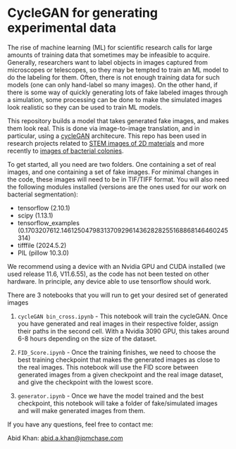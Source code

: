 # CycleGAN for generating experimental data

The rise of machine learning (ML) for scientific research calls for large amounts of training data that sometimes may be infeasible to acquire. Generally, researchers want to label objects in images captured from microscopes or telescopes, so they may be tempted to train an ML model to do the labeling for them. Often, there is not enough training data for such models (one can only hand-label so many images). On the other hand, if there is some way of quickly generating lots of fake labeled images through a simulation, some processing can be done to make the simulated images look realistic so they can be used to train ML models. 

This repository builds a model that takes generated fake images, and makes them look real. This is done via image-to-image translation, and in particular, using a [cycleGAN](https://arxiv.org/abs/1703.10593) architecure. This repo has been used in research projects related to [STEM images of 2D materials](https://www.nature.com/articles/s41524-023-01042-3) and more recently to [images of bacterial colonies](https://arxiv.org/abs/2405.12407).

To get started, all you need are two folders. One containing a set of real images, and one containing a set of fake images. For minimal changes in the code, these images will need to be in TIF/TIFF format. You will also need the following modules installed (versions are the ones used for our work on bacterial segmentation):

* tensorflow (2.10.1)
* scipy (1.13.1)
* tensorflow_examples (0.1703207612.1461250479831370929614362828255168868146460245314)
* tifffile (2024.5.2)
* PIL (pillow 10.3.0)

We recommend using a device with an Nvidia GPU and CUDA installed (we used release 11.6, V11.6.55), as the code has not been tested on other hardware. In principle, any device able to use tensorflow should work.

There are 3 notebooks that you will run to get your desired set of generated images

1. `cycleGAN bin_cross.ipynb` - This notebook will train the cycleGAN. Once you have generated and real images in their respective folder, assign their paths in the second cell. With a Nvidia 3090 GPU, this takes around 6-8 hours depending on the size of the dataset. 
  
2. `FID_Score.ipynb` - Once the training finishes, we need to choose the best training checkpoint that makes the generated images as close to the real images. This notebook will use the FID score between generated images from a given checkpoint and the real image dataset, and give the checkpoint with the lowest score.

3. `generator.ipynb` - Once we have the model trained and the best checkpoint, this notebook will take a folder of fake/simulated images and will make generated images from them.

If you have any questions, feel free to contact me:


Abid Khan: abid.a.khan@jpmchase.com
